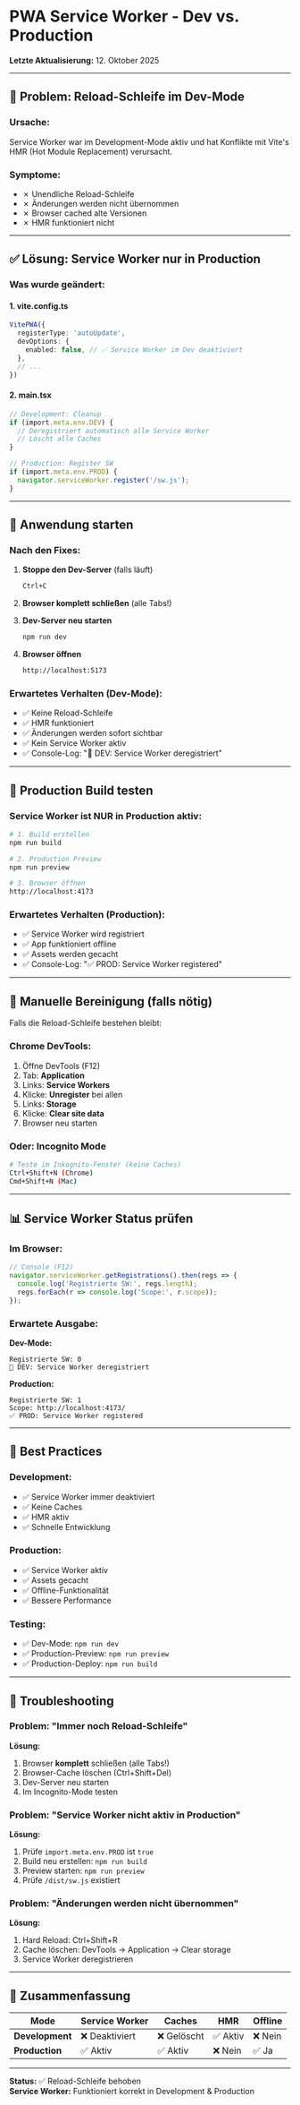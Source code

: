 # PWA Service Worker - Dev vs. Production

**Letzte Aktualisierung:** 12. Oktober 2025

---

## 🔧 Problem: Reload-Schleife im Dev-Mode

### **Ursache:**
Service Worker war im Development-Mode aktiv und hat Konflikte mit Vite's HMR (Hot Module Replacement) verursacht.

### **Symptome:**
- ✗ Unendliche Reload-Schleife
- ✗ Änderungen werden nicht übernommen
- ✗ Browser cached alte Versionen
- ✗ HMR funktioniert nicht

---

## ✅ Lösung: Service Worker nur in Production

### **Was wurde geändert:**

#### **1. vite.config.ts**
```typescript
VitePWA({
  registerType: 'autoUpdate',
  devOptions: {
    enabled: false, // ✅ Service Worker im Dev deaktiviert
  },
  // ...
})
```

#### **2. main.tsx**
```typescript
// Development: Cleanup
if (import.meta.env.DEV) {
  // Deregistriert automatisch alle Service Worker
  // Löscht alle Caches
}

// Production: Register SW
if (import.meta.env.PROD) {
  navigator.serviceWorker.register('/sw.js');
}
```

---

## 🚀 Anwendung starten

### **Nach den Fixes:**

1. **Stoppe den Dev-Server** (falls läuft)
   ```bash
   Ctrl+C
   ```

2. **Browser komplett schließen** (alle Tabs!)

3. **Dev-Server neu starten**
   ```bash
   npm run dev
   ```

4. **Browser öffnen**
   ```bash
   http://localhost:5173
   ```

### **Erwartetes Verhalten (Dev-Mode):**
- ✅ Keine Reload-Schleife
- ✅ HMR funktioniert
- ✅ Änderungen werden sofort sichtbar
- ✅ Kein Service Worker aktiv
- ✅ Console-Log: "🧹 DEV: Service Worker deregistriert"

---

## 🧪 Production Build testen

### **Service Worker ist NUR in Production aktiv:**

```bash
# 1. Build erstellen
npm run build

# 2. Production Preview
npm run preview

# 3. Browser öffnen
http://localhost:4173
```

### **Erwartetes Verhalten (Production):**
- ✅ Service Worker wird registriert
- ✅ App funktioniert offline
- ✅ Assets werden gecacht
- ✅ Console-Log: "✅ PROD: Service Worker registered"

---

## 🧹 Manuelle Bereinigung (falls nötig)

Falls die Reload-Schleife bestehen bleibt:

### **Chrome DevTools:**
1. Öffne DevTools (F12)
2. Tab: **Application**
3. Links: **Service Workers**
4. Klicke: **Unregister** bei allen
5. Links: **Storage**
6. Klicke: **Clear site data**
7. Browser neu starten

### **Oder: Incognito Mode**
```bash
# Teste im Inkognito-Fenster (keine Caches)
Ctrl+Shift+N (Chrome)
Cmd+Shift+N (Mac)
```

---

## 📊 Service Worker Status prüfen

### **Im Browser:**
```javascript
// Console (F12)
navigator.serviceWorker.getRegistrations().then(regs => {
  console.log('Registrierte SW:', regs.length);
  regs.forEach(r => console.log('Scope:', r.scope));
});
```

### **Erwartete Ausgabe:**

**Dev-Mode:**
```
Registrierte SW: 0
🧹 DEV: Service Worker deregistriert
```

**Production:**
```
Registrierte SW: 1
Scope: http://localhost:4173/
✅ PROD: Service Worker registered
```

---

## 🎯 Best Practices

### **Development:**
- ✅ Service Worker immer deaktiviert
- ✅ Keine Caches
- ✅ HMR aktiv
- ✅ Schnelle Entwicklung

### **Production:**
- ✅ Service Worker aktiv
- ✅ Assets gecacht
- ✅ Offline-Funktionalität
- ✅ Bessere Performance

### **Testing:**
- ✅ Dev-Mode: `npm run dev`
- ✅ Production-Preview: `npm run preview`
- ✅ Production-Deploy: `npm run build`

---

## 🐛 Troubleshooting

### Problem: "Immer noch Reload-Schleife"
**Lösung:**
1. Browser **komplett** schließen (alle Tabs!)
2. Browser-Cache löschen (Ctrl+Shift+Del)
3. Dev-Server neu starten
4. Im Incognito-Mode testen

### Problem: "Service Worker nicht aktiv in Production"
**Lösung:**
1. Prüfe `import.meta.env.PROD` ist `true`
2. Build neu erstellen: `npm run build`
3. Preview starten: `npm run preview`
4. Prüfe `/dist/sw.js` existiert

### Problem: "Änderungen werden nicht übernommen"
**Lösung:**
1. Hard Reload: Ctrl+Shift+R
2. Cache löschen: DevTools → Application → Clear storage
3. Service Worker deregistrieren

---

## 📝 Zusammenfassung

| Mode | Service Worker | Caches | HMR | Offline |
|------|----------------|--------|-----|---------|
| **Development** | ❌ Deaktiviert | ❌ Gelöscht | ✅ Aktiv | ❌ Nein |
| **Production** | ✅ Aktiv | ✅ Aktiv | ❌ Nein | ✅ Ja |

---

**Status:** ✅ Reload-Schleife behoben  
**Service Worker:** Funktioniert korrekt in Development & Production
